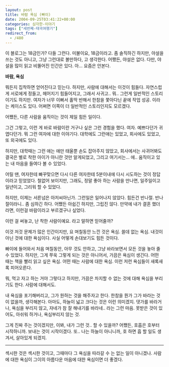 ```yaml
---
layout: post
title: 바람 욕심 (빠이)
date: 2004-09-25T03:41:22+00:00
categories: 심각한-이야기
tags: ["세번째-태국여행기"]
redirect_from:
  - /480
---
```


이 블로그는 18금인가? 다들 그런다. 미불이요, 18금이라고. 좀 솔직하긴 하지만, 야설을 쓰는 것도 아니고, 그냥 그런대로 볼만하다, 고 생각한다. 어쨌든, 야설은 없다. 다만, 야설을 많이 읽고 비뚤어진 인간은 있다. 아... 요즘은 안본다.

<strong>바람, 욕심</strong>

뭐든지 집착하면 얻어진다고 믿는다. 하지만, 사람에 대해서는 이것이 힘들다. 자연스럽게 서로에게 정들고, 헤어지기 힘들어지고, 그래서 사귀고.. 뭐.. 그런게 일반적인 스토리이기도 하지만. 여자가 너무 이뻐서 홀딱 반해서 한참을 쫓아다닌 끝에 작업 성공. 이라는 케이스도 있다. 어쩌면 이쪽이 더 일반적인 스토리인지도 모르겠다.

어쨌든, 다른 사람을 움직이는 것이 제일 힘든 일이다.

그건 그렇고, 이런 게 바로 바람이란 거구나 싶은 그런 경험을 했다. 여자. 예쁘다던가 귀엽다던가. 뭐 그런 여자에 대한 이야기다. 대학에도 그런애는 있었고, 회사에도 있었고, 또 외국에도 있다.

하지만, 대학때는 그런 애는 애만 태울뿐 손도 잡아주지 않았고, 회사에서는 사귀어봐도 결국은 별로 착한 아이가 아니란 것만 알게되었고, 그리고 여기서는... 에.. 움직이고 있는 내 마음을 들여다 볼 수 있었다.

어릴 땐, 여자한테 빠꾸맞으면 다시 다른 여자한테 5분이내에 다시 시도하는 것이 정답이라고 믿었었다. 철없어 보이지만, 그래도, 정말 좋아 하는 사람을 만나면, 일주일이고 일년이고, 그리워 할 수 있었다.

하지만, 이제는 서른넘은 아저씨아닌가. 그런일은 일어나지 않았다. 힘든건 반나절. 반나절이라니.. 좀 심하긴 하다. 어쨌든 아쉽긴 하지만, 그립진 않다. 만약에 내가 결혼 했더라면, 이런걸 바람이라고 부르겠구나 싶었다.

이런 걸 써놓고, 난 착한 사람이예요. 라고 말하면 믿어줄까?

이것 저것 문제가 많은 인간이지만, 요 며칠동안 느낀 것은 욕심. 쓸데 없는 욕심. 내것이 아닌 것에 대한 욕심이다. 사실 어떻게 손대보기도 힘든 것이다.

빠이에 들어와서 처음 며칠동안, 아무 것도 안하고, 그냥 바라보면서 모든 것을 놓아 줄 수 있었다. 하지만, 그게 쭈욱 그렇게 되는 것은 아니어서, 가끔은 욕심이 생긴다. 어떤 때는 책을 빨리 읽고 싶은 욕심. 어떤 때는 사람에 대한 욕심. 이런 저런 욕심들이 새록새록 피어오른다.

뭐, 먹고 자고 하는 거야 그렇다고 하지만, 가끔은 차지할 수 없는 것에 대해 욕심을 부리기도 한다. 사람에 대해서도.

내 욕심을 포기해버리고, 그가 원하는 것을 해주자고 한다. 한참을 뭔가 그가 바라는 것이 없을까, 생각해본다. 아마도, 하늘이 넓고 크다는 것은 이런 의미겠지. 댓가를 바라거나, 욕심을 부리지 않고, 자네가 참 잘 해내기를 바라네.. 라는 그런 마음. 못받은 것이 있어도, 아쉬워 하거나, 욕심부리지 않는 것.

그게 진짜 주는 것이겠지만, 이봐, 내가 그런 것.. 할 수 있을까? 어쨌든, 호흡은 호부터 시작하니까. 보내는 것이 시작이겠다. 또.. 나는 하늘이 아니니까, 호 하면 흡 할 일도 생겨서, 살아있게 되겠지.

---

섹시한 것은 섹시한 것이고, 그때마다 그 욕심을 따라갈 수 는 없는 일이 아니겠나. 사람에 대한 욕심이 그이의 아름다운 마음에 대한 욕심이면 더 좋겠다.

